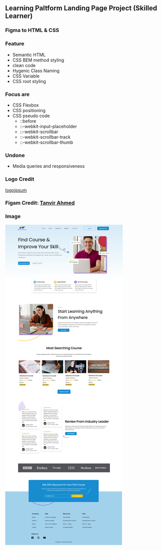 ## Learning Paltform Landing Page Project (Skilled Learner)

### Figma to HTML & CSS

### Feature
* Semantic HTML
* CSS BEM method styling
* clean code
* Hygenic Class Naming
* CSS Variable
* CSS root styling

### Focus are
* CSS Flexbox
* CSS positioning
* CSS pseudo code
    * ::before
    * ::-webkit-input-placeholder
    * ::-webkit-scrollbar
    * ::-webkit-scrollbar-track
    * ::-webkit-scrollbar-thumb

### Undone
* Media queries and responsiveness

### Logo Credit
[logoipsum](https://logoipsum.com/)

### Figam Credit: [Tanvir Ahmed]() 

### Image

<kbd>
    <img src="./image.png">    
<kbd/>
